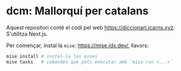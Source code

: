 # dcm: Mallorquí per catalans

Aquest repositori conté el codi pel web https://diccionari.icarns.xyz.
S'utilitza Next.js.

Per començar, instal·la `mise`: https://mise.jdx.dev/, llavors:

```bash
mise install # instal·la les eines
mise tasks   # comandes que pots executar amb `mise run <...>`
```
